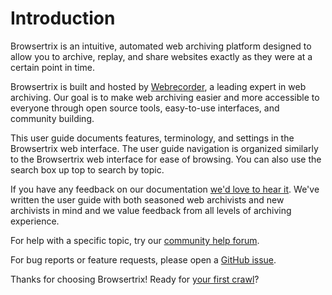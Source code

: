 # Introduction

Browsertrix is an intuitive, automated web archiving platform designed to allow you to archive, replay, and share websites exactly as they were at a certain point in time.

Browsertrix is built and hosted by [Webrecorder](https://webrecorder.net/), a leading expert in web archiving. Our goal is to make web archiving easier and more accessible to everyone through open source tools, easy-to-use interfaces, and community building.

This user guide documents features, terminology, and settings in the Browsertrix web interface. The user guide navigation is organized similarly to the Browsertrix web interface for ease of browsing. You can also use the search box up top to search by topic.

If you have any feedback on our documentation [we'd love to hear it](mailto:docs-feedback@webrecorder.net). We've written the user guide with both seasoned web archivists and new archivists in mind and we value feedback from all levels of archiving experience.

For help with a specific topic, try our [community help forum](https://forum.webrecorder.net/c/help/5).

For bug reports or feature requests, please open a [GitHub issue](https://github.com/webrecorder/browsertrix/issues/new/choose).

Thanks for choosing Browsertrix! Ready for [your first crawl](./getting-started.md)?
